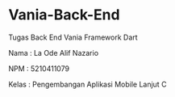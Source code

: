 # Vania-Back-End
Tugas Back End Vania Framework Dart

Nama : La Ode Alif Nazario

NPM : 5210411079

Kelas : Pengembangan Aplikasi Mobile Lanjut C


